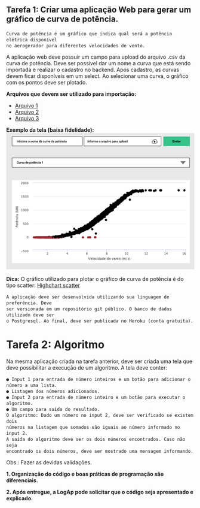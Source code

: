 ## Tarefa 1: Criar uma aplicação Web para gerar um gráfico de curva de potência.


```
Curva de potência é um gráfico que indica qual será a potência elétrica disponível
no aerogerador para diferentes velocidades de vento.
```

A aplicação web deve possuir um campo para upload do arquivo .csv da curva de potência. Deve ser possível dar um nome a curva que está sendo importada e
realizar o cadastro no backend.
Após cadastro, as curvas devem ficar disponíveis em um select. Ao selecionar uma curva, o gráfico com os pontos deve ser plotado.

**Arquivos que devem ser utilizado para importação:**

- [Arquivo 1](arquivos-importacao/Abr-2017-curva-potencia-windbox.csv)
- [Arquivo 2](arquivos-importacao/Mai-2017-curva-potencia-windbox.csv)
- [Arquivo 3](arquivos-importacao/Nov-2017-curva-potencia-windbox.csv)


**Exemplo da tela (baixa fidelidade):**
![Mockup](imagens/mockup-exemplo-tarefa-1.png)

**Dica:** O gráfico utilizado para plotar o gráfico de curva de potência é do tipo scatter: [Highchart scatter](https://www.highcharts.com/demo/scatter)

```
A aplicação deve ser desenvolvida utilizando sua linguagem de preferência. Deve
ser versionada em um repositório git público. O banco de dados utilizado deve ser
o Postgresql. Ao final, deve ser publicada no Heroku (conta gratuita).
```

# Tarefa 2: Algoritmo


Na mesma aplicação criada na tarefa anterior, deve ser criada uma tela que deve
possibilitar a execução de um algoritmo. A tela deve conter:
```
● Input 1 para entrada de número inteiros e um botão para adicionar o
número a uma lista.
● Listagem dos números adicionados.
● Input 2 para entrada de número inteiro e um botão para executar o
algoritmo.
● Um campo para saída do resultado.
O algoritmo: Dado um número no input 2, deve ser verificado se existem dois
números na listagem que somados são iguais ao número informado no input 2.
A saída do algoritmo deve ser os dois números encontrados. Caso não seja
encontrado os dois números, deve ser mostrado uma mensagem informando.
```
Obs.: Fazer as devidas validações.

**1. Organização do código e boas práticas de programação são diferenciais.**

**2. Após entregue, a LogAp pode solicitar que o código seja apresentado e
explicado.**




